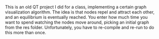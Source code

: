 This is an old QT project I did for a class, implementing a certain graph visualization algorithm.
The idea is that nodes repel and attract each other, and an equilibrium is eventually reached.
You enter how much time you want to spend watching the nodes move around, picking an initial graph from the res folder.
Unfortunately, you have to re-compile and re-run to do this more than once.

